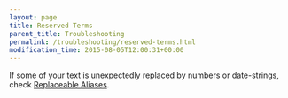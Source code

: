 ```yaml
---
layout: page
title: Reserved Terms
parent_title: Troubleshooting
permalink: /troubleshooting/reserved-terms.html
modification_time: 2015-08-05T12:00:31+00:00
---
```


<p>If some of your text is unexpectedly replaced by numbers or date-strings, check <a href="{{ "/what-else-can-i-do/replaceable-aliases.html" | prepend: site.baseurl }}">Replaceable Aliases</a>.</p>
